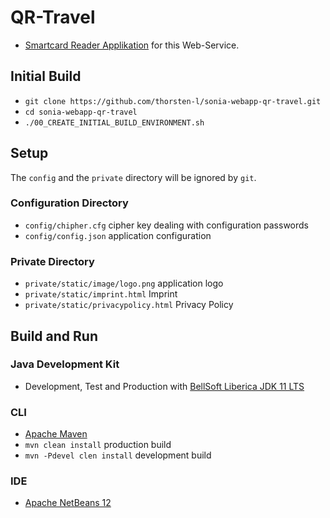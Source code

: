 # QR-Travel

- [Smartcard Reader Applikation](https://github.com/thorsten-l/sonia-app-qr-smartcard) for this Web-Service.

## Initial Build
- `git clone https://github.com/thorsten-l/sonia-webapp-qr-travel.git`
- `cd sonia-webapp-qr-travel`
- `./00_CREATE_INITIAL_BUILD_ENVIRONMENT.sh`

## Setup

The `config` and the `private` directory will be ignored by `git`.

### Configuration Directory
- `config/chipher.cfg` cipher key dealing with configuration passwords
- `config/config.json` application configuration

### Private Directory
- `private/static/image/logo.png` application logo
- `private/static/imprint.html` Imprint
- `private/static/privacypolicy.html` Privacy Policy

## Build and Run

### Java Development Kit

- Development, Test and Production with [BellSoft Liberica JDK 11 LTS](https://bell-sw.com/pages/downloads/#/java-11-lts)

### CLI

- [Apache Maven](http://maven.apache.org/)
- `mvn clean install` production build
- `mvn -Pdevel clen install` development build

### IDE
- [Apache NetBeans 12](http://netbeans.apache.org/)